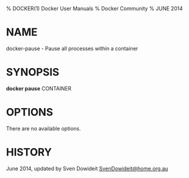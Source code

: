 % DOCKER(1) Docker User Manuals
% Docker Community
% JUNE 2014
# NAME
docker-pause - Pause all processes within a container

# SYNOPSIS
**docker pause**
CONTAINER

# OPTIONS
There are no available options.

# HISTORY
June 2014, updated by Sven Dowideit <SvenDowideit@home.org.au>
